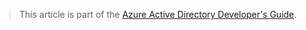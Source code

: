 > This article is part of the [Azure Active Directory Developer's Guide](../articles/active-directory/active-directory-developers-guide.md).

